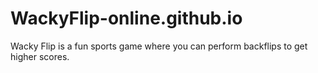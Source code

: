 # WackyFlip-online.github.io
Wacky Flip is a fun sports game where you can perform backflips to get higher scores.
